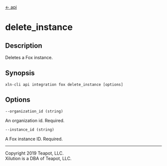 [<- api](../../../api/index.md)

# delete_instance

## Description

Deletes a Fox instance.

## Synopsis

```
xln-cli api integration fox delete_instance [options]
```

## Options

`--organization_id (string)`

An organization id. Required.

`--instance_id (string)`

A Fox instance ID. Required.

---
Copyright 2019 Teapot, LLC.  
Xilution is a DBA of Teapot, LLC.
